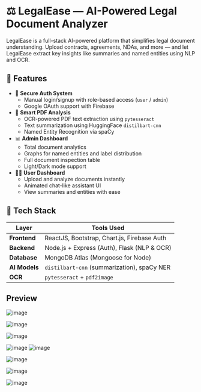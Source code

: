 # ⚖️ LegalEase — AI-Powered Legal Document Analyzer

LegalEase is a full-stack AI-powered platform that simplifies legal document understanding. Upload contracts, agreements, NDAs, and more — and let LegalEase extract key insights like summaries and named entities using NLP and OCR.

## 🌟 Features

- 🔐 **Secure Auth System**
  - Manual login/signup with role-based access (`user` / `admin`)
  - Google OAuth support with Firebase
- 📄 **Smart PDF Analysis**
  - OCR-powered PDF text extraction using `pytesseract`
  - Text summarization using HuggingFace `distilbart-cnn`
  - Named Entity Recognition via spaCy
- 📊 **Admin Dashboard**
  - Total document analytics
  - Graphs for named entities and label distribution
  - Full document inspection table
  - Light/Dark mode support
- 🧑‍💼 **User Dashboard**
  - Upload and analyze documents instantly
  - Animated chat-like assistant UI
  - View summaries and entities with ease

## 🧰 Tech Stack

| Layer         | Tools Used                                      |
| ------------- | ----------------------------------------------- |
| **Frontend**  | ReactJS, Bootstrap, Chart.js, Firebase Auth     |
| **Backend**   | Node.js + Express (Auth), Flask (NLP & OCR)     |
| **Database**  | MongoDB Atlas (Mongoose for Node)               |
| **AI Models** | `distilbart-cnn` (summarization), spaCy NER     |
| **OCR**       | `pytesseract` + `pdf2image`                     |

## Preview 
![image](https://github.com/user-attachments/assets/80a4f67d-3574-4252-a78d-49fb203b5188)

![image](https://github.com/user-attachments/assets/cdc4aa7a-26a7-43b0-a98b-de980266353e)

![image](https://github.com/user-attachments/assets/fd1bbf97-c155-448a-9ec5-c5917d263438)

![image](https://github.com/user-attachments/assets/fcb68c97-f1bb-42c2-8efb-33ceddb0e565)
![image](https://github.com/user-attachments/assets/d31b43eb-eafe-4b56-9cae-10a7bd0066b6)

![image](https://github.com/user-attachments/assets/e266bb83-7277-4f31-9039-15bbe7e62110)

![image](https://github.com/user-attachments/assets/de033d49-18c5-455f-8607-92dae40cb6e2)

![image](https://github.com/user-attachments/assets/944c11d9-6f54-4542-9707-47336d9b4e01)







